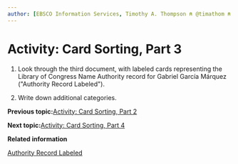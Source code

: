 ```yaml
---
author: [EBSCO Information Services, Timothy A. Thompson ⍝ @timathom ⍝ @timathom@indieweb.social]
---
```


# Activity: Card Sorting, Part 3

1.  Look through the third document, with labeled cards representing the Library of Congress Name Authority record for Gabriel García Márquez \("Authority Record Labeled"\).

2.  Write down additional categories.


**Previous topic:**[Activity: Card Sorting, Part 2](../../day_1/lesson_4/activity_card_sorting_2.md)

**Next topic:**[Activity: Card Sorting, Part 4](../../day_1/lesson_4/activity_card_sorting_4.md)

**Related information**  


[Authority Record Labeled](../../resources/activities/card_sorting_activity/card_sort_activity_bib_unlabeled.pdf)


